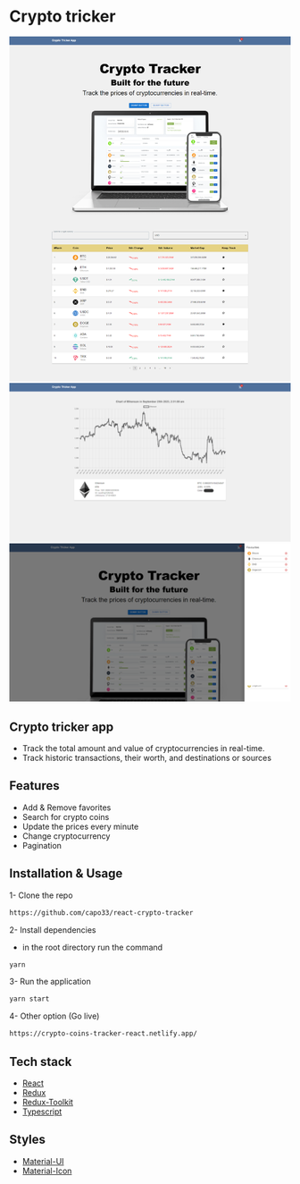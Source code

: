 # Crypto tricker

![Alt text](./homePage.png "homepage")
![Alt text](./details.png "details")
![Alt text](./drawer.png "drawer")

## Crypto tricker app 

- Track the total amount and value of cryptocurrencies in real-time. 
- Track historic transactions, their worth, and destinations or sources

## Features

- Add & Remove favorites
- Search for crypto coins
- Update the prices every minute
- Change cryptocurrency
- Pagination

## Installation & Usage

1- Clone the repo

```bash
https://github.com/capo33/react-crypto-tracker
```

2- Install dependencies

- in the root directory run the command

```bash
yarn
```

3- Run the application

```bash
yarn start
```

4- Other option (Go live)

```bash
https://crypto-coins-tracker-react.netlify.app/
```

## Tech stack

- [React]
- [Redux]
- [Redux-Toolkit]
- [Typescript]

## Styles

- [Material-UI]
- [Material-Icon]

[React]: https://mui.com/
[Redux]: https://redux.js.org/tutorials/typescript-quick-start/
[Redux-Toolkit]: https://redux-toolkit.js.org/
[Typescript]: https://www.typescriptlang.org/
[Material-UI]: https://mui.com/
[Material-Icon]: https://mui.com/material-ui/material-icons/
